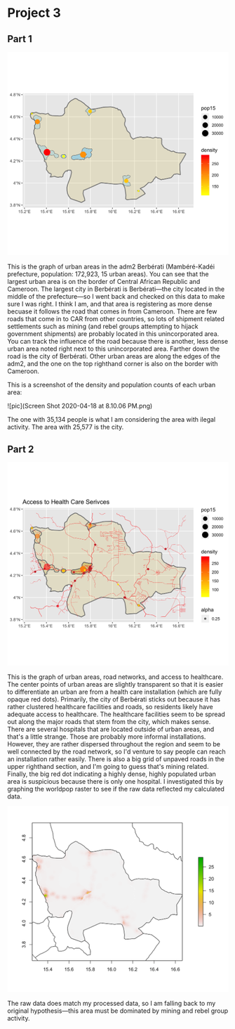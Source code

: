 # Project 3

## Part 1

![pic](density_center_points.png)

This is the graph of urban areas in the adm2 Berbérati (Mambéré-Kadéi prefecture, population: 172,923, 15 urban areas). You can see that the largest urban area is on the border of Central African Republic and Cameroon. The largest city in Berbérati is Berbérati—the city located in the middle of the prefecture—so I went back and checked on this data to make sure I was right. I think I am, and that area is registering as more dense becuase it follows the road that comes in from Cameroon. There are few roads that come in to CAR from other countries, so lots of shipment related settlements such as mining (and rebel groups attempting to hijack government shipments) are probably located in this unincorporated area. You can track the influence of the road because there is another, less dense urban area noted right next to this unincorporated area. Farther down the road is the city of Berbérati. Other urban areas are along the edges of the adm2, and the one on the top righthand corner is also on the border with Cameroon. 

This is a screenshot of the density and population counts of each urban area: 

![pic](Screen Shot 2020-04-18 at 8.10.06 PM.png)

The one with 35,134 people is what I am considering the area with ilegal activity. The area with 25,577 is the city.

## Part 2

![pic](health_and_roads_caf.png)

This is the graph of urban areas, road networks, and access to healthcare. The center points of urban areas are slightly transparent so that it is easier to differentiate an urban are from a health care installation (which are fully opaque red dots). Primarily, the city of Berbérati sticks out because it has rather clustered healthcare facilities and roads, so residents likely have adequate access to healthcare. The healthcare facilities seem to be spread out along the major roads that stem from the city, which makes sense. There are several hospitals that are located outside of urban areas, and that's a little strange. Those are probably more informal installations. However, they are rather dispersed throughout the region and seem to be well connected by the road network, so I'd venture to say people can reach an installation rather easily. There is also a big grid of unpaved roads in the upper righthand section, and I'm going to guess that's mining related. Finally, the big red dot indicating a highly dense, highly populated urban area is suspicious because there is only one hospital. I investigated this by graphing the worldpop raster to see if the raw data reflected my calculated data. 

![pic](Berebati_checking.png)

The raw data does match my processed data, so I am falling back to my original hypothesis—this area must be dominated by mining and rebel group activity. 

 
